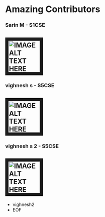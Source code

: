 # Amazing Contributors 
### Sarin M - S1CSE
<img src="https://scontent-maa2-1.xx.fbcdn.net/v/t1.0-9/fr/cp0/e15/q65/48406769_2248174335468010_8453752629426651136_o.jpg?_nc_cat=106&efg=eyJpIjoidCJ9&_nc_oc=AQltx7YZEdvnIn-XG_xzIo_HK9T-N7QmScINtJZH1VU541O8PPpY82ZCYYRJuI2wCb8&_nc_ht=scontent-maa2-1.xx&oh=cf9f80576493ca651245a4fc4bc054f7&oe=5E253FB3" 
alt="IMAGE ALT TEXT HERE" width="100" height="100" border="10" />
------
### vighnesh s - S5CSE
<img src="https://images.pexels.com/photos/1110670/pexels-photo-1110670.jpeg?auto=compress&cs=tinysrgb&dpr=2&h=650&w=940" 
alt="IMAGE ALT TEXT HERE" width="100" height="100" border="10" />
------
### vighnesh s 2 - S5CSE
<img src="https://images.pexels.com/photos/1110670/pexels-photo-1110670.jpeg?auto=compress&cs=tinysrgb&dpr=2&h=650&w=940" 
alt="IMAGE ALT TEXT HERE" width="100" height="100" border="10" />
------
- vighnesh2
- EOF

